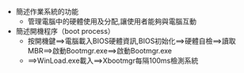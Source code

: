 - 簡述作業系統的功能
  - 管理電腦中的硬體使用及分配,讓使用者能夠與電腦互動
- 簡述開機程序（boot process）
  - 按開機鍵==>電腦載入BIOS硬體資訊,BIOS初始化==>硬體自檢==>讀取MBR==>啟動Bootmgr.exe==>啟動Bootmgr.exe
  - ==>WinLoad.exe載入==>Xbootmgr每隔100ms檢測系統
